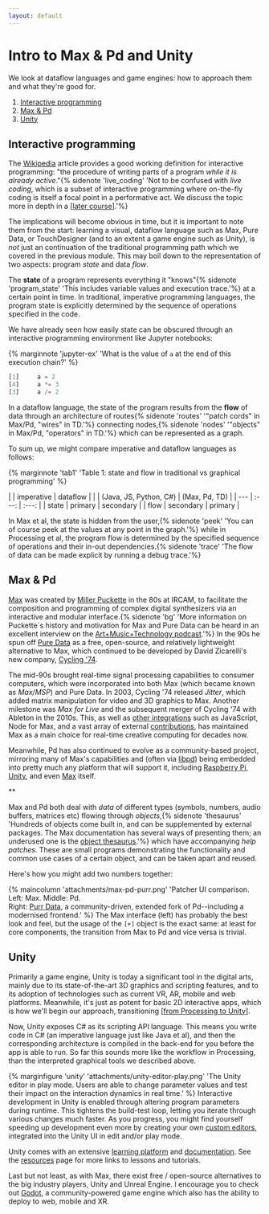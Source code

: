 ```yaml
---
layout: default
---
```


# Intro to Max & Pd and Unity   <!-- omit in toc -->

We look at dataflow languages and game engines: how to approach them and what they're good for.

1. [Interactive programming](#interactive-programming)
2. [Max & Pd](#max--pd)
3. [Unity](#unity)


## Interactive programming

The [Wikipedia](https://en.wikipedia.org/wiki/Interactive_programming) article provides a good working definition for interactive programming: "the procedure of writing parts of a program *while it is already active*."{% sidenote 'live_coding' 'Not to be confused with *live coding*, which is a subset of interactive programming where on-the-fly coding is itself a focal point in a performative act. We discuss the topic more in depth in a [[later course](live-coding)].'%}

The implications will become obvious in time, but it is important to note them from the start: learning a visual, dataflow language such as Max, Pure Data, or TouchDesigner (and to an extent a game engine such as Unity), is *not* just an continuation of the traditional programming path which we covered in the previous module. This may boil down to the representation of two aspects: program *state* and data *flow*.

The **state** of a program represents everything it "knows"{% sidenote 'program_state' 'This includes variable values and execution trace.'%}
 at a certain point in time. In traditional, imperative programming languages, the program state is explicitly determined by the sequence of operations specified in the code. 

 We have already seen how easily state can be obscured through an interactive programming environment like Jupyter notebooks:

 {% marginnote 'jupyter-ex' 'What is the value of `a` at the end of this execution chain?' %}
 ```python
[1]     a = 2
[4]     a *= 3
[3]     a /= 2
 ```

In a dataflow language, the state of the program results from the **flow** of data through an architecture of routes{% sidenote 'routes' '"patch cords" in Max/Pd, "wires" in TD.'%}
connecting nodes,{% sidenote 'nodes' '"objects" in Max/Pd, "operators" in TD.'%}
which can be represented as a graph.

To sum up, we might compare imperative and dataflow languages as follows:

{% marginnote 'tab1' 'Table 1: state and flow in traditional vs graphical programming' %}

| | imperative | dataflow |
| | (Java, JS, Python, C#) | (Max, Pd, TD) |
| --- | :---: | :---: |
| state | primary | secondary |
| flow | secondary | primary |

In Max et al, the state is hidden from the user,{% sidenote 'peek' 'You can of course peek at the values at any point in the graph.'%}
while in Processing et al, the program flow is determined by the specified sequence of operations and their in-out dependencies.{% sidenote 'trace' 'The flow of data can be made explicit by running a debug trace.'%}


## Max & Pd

[Max](//cycling74.com/products/max/) was created by [Miller Puckette](//msp.ucsd.edu/) in the 80s at IRCAM, to facilitate the composition and programming of complex digital synthesizers via an interactive and modular interface.{% sidenote 'bg' 'More information on Puckette`s history and motivation for Max and Pure Data can be heard in an excellent interview on the [Art+Music+Technology podcast]().'%} In the 90s he spun off [Pure Data](//puredata.info/) as a free, open-source, and relatively lightweight alternative to Max, which continued to be developed by David Zicarelli's new company, [Cycling '74](//cycling74.com/).

The mid-90s brought real-time signal processing capabilities to consumer computers, which were incorporated into both Max (which became known as *Max/MSP*) and Pure Data. In 2003, Cycling '74 released *Jitter*, which added matrix manipulation for video and 3D graphics to Max. Another milestone was *Max for Live* and the subsequent merger of Cycling '74 with Ableton in the 2010s. This, as well as [other integrations](https://cycling74.com/products/extendmax) such as JavaScript, Node for Max, and a vast array of external [contributions](https://cycling74.com/packages), has maintained Max as a main choice for real-time creative computing for decades now.

Meanwhile, Pd has also continued to evolve as a community-based project, mirroring many of Max's capabilities and (often via [libpd](https://github.com/libpd/libpd)) being embedded into pretty much any platform that will support it, including [Raspberry Pi](https://puredata.info/docs/raspberry-pi), [Unity](https://github.com/LibPdIntegration/LibPdIntegration), and even [Max](http://msp.ucsd.edu/software.html) itself.

**

Max and Pd both deal with *data* of different types (symbols, numbers, audio buffers, matrices etc) flowing through *objects*,{% sidenote 'thesaurus' 'Hundreds of objects come built in, and can be supplemented by external packages. The Max documentation has several ways of presenting them; an underused one is the [object thesaurus](https://docs.cycling74.com/max8/vignettes/thesaurus).'%} which have accompanying *help patches*. These are small programs demonstrating the functionality and common use cases of a certain object, and can be taken apart and reused.

Here's how you might add two numbers together:

{% maincolumn 'attachments/max-pd-purr.png' 'Patcher UI comparison.<br/>Left: Max. Middle: Pd.<br/>Right: [Purr Data](https://agraef.github.io/purr-data-intro/), a community-driven, extended fork of Pd--including a modernised frontend.' %}
The Max interface (left) has probably the best look and feel, but the usage of the `[+]` object is the exact same: at least for core components, the transition from Max to Pd and vice versa is trivial.

## Unity

Primarily a game engine, Unity is today a significant tool in the digital arts, mainly due to its state-of-the-art 3D graphics and scripting features, and to its adoption of technologies such as current VR, AR, mobile and web platforms. Meanwhile, it's just as potent for basic 2D interactive apps, which is how we'll begin our approach, transitioning [[from Processing to Unity]].

Now, Unity exposes C# as its scripting API language. This means you write code in C# (an imperative language just like Java et al), and then the corresponding architecture is compiled in the back-end for you before the app is able to run. So far this sounds more like the workflow in Processing, than the interpreted graphical tools we described above.

{% marginfigure 'unity' 'attachments/unity-editor-play.png' 'The Unity editor in play mode. Users are able to change parameter values and test their impact on the interaction dynamics in real time.' %}
Interactive development in Unity is enabled through altering program parameters during runtime. This tightens the build-test loop, letting you iterate through various changes much faster. As you progress, you might find yourself speeding up development even more by creating your own [custom editors](https://docs.unity3d.com/Manual/editor-CustomEditors.html), integrated into the Unity UI in edit and/or play mode.

Unity comes with an extensive [learning platform](https://learn.unity.com/) and [documentation](https://docs.unity3d.com/). See the [resources](resources#unity) page for more links to lessons and tutorials.

Last but not least, as with Max, there exist free / open-source alternatives to the big industry players, Unity and Unreal Engine. I encourage you to check out [Godot](https://godotengine.org/features), a community-powered game engine which also has the ability to deploy to web, mobile and XR.


[//begin]: # "Autogenerated link references for markdown compatibility"
[from Processing to Unity]: from-processing-to-unity.md "From Processing to Unity "
[//end]: # "Autogenerated link references"